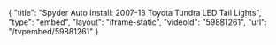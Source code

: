 {
    "title": "Spyder Auto Install: 2007-13 Toyota Tundra LED Tail Lights",
    "type": "embed",
    "layout": "iframe-static",
    "videoId": "59881261",
    "url": "\/tvpembed\/59881261"
}